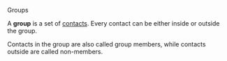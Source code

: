 Groups

A **group** is a set of [contacts](/docs/#/contact.md). Every contact
can be either inside or outside the group.

Contacts in the group are also called group members, while contacts
outside are called non-members.

